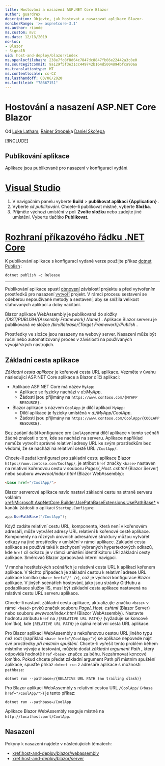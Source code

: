 ```yaml
---
title: Hostování a nasazení ASP.NET Core Blazor
author: guardrex
description: Objevte, jak hostovat a nasazovat aplikace Blazor.
monikerRange: '>= aspnetcore-3.1'
ms.author: riande
ms.custom: mvc
ms.date: 12/18/2019
no-loc:
- Blazor
- SignalR
uid: host-and-deploy/blazor/index
ms.openlocfilehash: 238e7fc8f8d64c7847dc8847fb66e22442a3c8e0
ms.sourcegitcommit: 9a129f5f3e31cc449742b164d5004894bfca90aa
ms.translationtype: MT
ms.contentlocale: cs-CZ
ms.lasthandoff: 03/06/2020
ms.locfileid: "78667151"
---
```

# <a name="host-and-deploy-aspnet-core-blazor"></a>Hostování a nasazení ASP.NET Core Blazor

Od [Luke Latham](https://github.com/guardrex), [Rainer Stropek](https://www.timecockpit.com)a [Daniel Skořepa](https://github.com/danroth27)

[!INCLUDE[](~/includes/blazorwasm-preview-notice.md)]

## <a name="publish-the-app"></a>Publikování aplikace

Aplikace jsou publikované pro nasazení v konfiguraci vydání.

# <a name="visual-studio"></a>[Visual Studio](#tab/visual-studio)

1. V navigačním panelu vyberte **Build** > **publikovat aplikaci {Application}** .
1. Vyberte *cíl publikování*. Chcete-li publikovat místně, vyberte **Složka**.
1. Přijměte výchozí umístění v poli **Zvolte složku** nebo zadejte jiné umístění. Vyberte tlačítko **Publikovat**.

# <a name="net-core-cli"></a>[Rozhraní příkazového řádku .NET Core](#tab/netcore-cli)

K publikování aplikace s konfigurací vydané verze použijte příkaz [dotnet Publish](/dotnet/core/tools/dotnet-publish) :

```dotnetcli
dotnet publish -c Release
```

---

Publikování aplikace spustí [obnovení](/dotnet/core/tools/dotnet-restore) závislostí projektu a před vytvořením prostředků pro nasazení [vytvoří](/dotnet/core/tools/dotnet-build) projekt. V rámci procesu sestavení se odeberou nepoužívané metody a sestavení, aby se snížila velikost stahovaných aplikací a doby načítání.

Blazor aplikace WebAssembly je publikovaná do složky */DIST/PUBLISH/{Assembly Framework} Name}* . Aplikace Blazor serveru je publikovaná ve složce */bin/Release/{Target Framework}/Publish* .

Prostředky ve složce jsou nasazeny na webový server. Nasazení může být ruční nebo automatizovaný proces v závislosti na používaných vývojářských nástrojích.

## <a name="app-base-path"></a>Základní cesta aplikace

*Základní cesta aplikace* je kořenová cesta URL aplikace. Vezměte v úvahu následující ASP.NET Core aplikace a Blazor dílčí aplikaci:

* Aplikace ASP.NET Core má název `MyApp`:
  * Aplikace se fyzicky nachází v *d:/MyApp*.
  * Žádosti jsou přijímány na `https://www.contoso.com/{MYAPP RESOURCE}`.
* Blazor aplikace s názvem `CoolApp` je dílčí aplikací `MyApp`:
  * Dílčí aplikace je fyzicky umístěná v *d:/MyApp/CoolApp*.
  * Žádosti jsou přijímány na `https://www.contoso.com/CoolApp/{COOLAPP RESOURCE}`.

Bez zadání další konfigurace pro `CoolApp`nemá dílčí aplikace v tomto scénáři žádné znalosti o tom, kde se nachází na serveru. Aplikace například nemůže vytvořit správné relativní adresy URL ke svým prostředkům bez vědomí, že se nachází na relativní cestě URL `/CoolApp/`.

Chcete-li zadat konfiguraci pro základní cestu aplikace Blazor `https://www.contoso.com/CoolApp/`, je atribut `href` značky `<base>` nastaven na relativní kořenovou cestu v souboru *Pages/_Host. cshtml* (Blazor Server) nebo souboru *wwwroot/index.html* (Blazor WebAssembly):

```html
<base href="/CoolApp/">
```

Blazor serverové aplikace navíc nastaví základní cestu na straně serveru voláním <xref:Microsoft.AspNetCore.Builder.UsePathBaseExtensions.UsePathBase*> v kanálu žádosti o aplikaci `Startup.Configure`:

```csharp
app.UsePathBase("/CoolApp");
```

Když zadáte relativní cestu URL, komponenta, která není v kořenovém adresáři, může vytvářet adresy URL relativní k kořenové cestě aplikace. Komponenty na různých úrovních adresářové struktury můžou vytvářet odkazy na jiné prostředky v umístění v rámci aplikace. Základní cesta aplikace se používá také k zachycení vybraných hypertextových odkazů, kde `href` cíl odkazu je v rámci umístění identifikátoru URI základní cesty aplikace. Směrovač Blazor zpracovává interní navigaci.

V mnoha hostitelských scénářích je relativní cesta URL k aplikaci kořenem aplikace. V těchto případech je základní cestou k relativní adrese URL aplikace lomítko (`<base href="/" />`), což je výchozí konfigurace Blazor aplikace. V jiných scénářích hostování, jako jsou stránky GitHubu a podaplikace služby IIS, musí být základní cesta aplikace nastavená na relativní cestu URL serveru aplikace.

Chcete-li nastavit základní cestu aplikace, aktualizujte značku `<base>` v rámci `<head>` prvků značek souboru *Page/_Host. cshtml* (Blazor Server) nebo souboru *wwwroot/index.html* (Blazor WebAssembly). Nastavte hodnotu atributu `href` na `/{RELATIVE URL PATH}/` (vyžaduje se koncové lomítko), kde `{RELATIVE URL PATH}` je úplná relativní cesta URL aplikace.

Pro Blazor aplikaci WebAssembly s nekořenovou cestou URL jiného typu než root (například `<base href="/CoolApp/">`) se aplikace nepovede najít své prostředky *při místním spuštění*. Chcete-li vyřešit tento problém během místního vývoje a testování, můžete dodat *základní argument Path* , který odpovídá hodnotě `href` `<base>` značce za běhu. Nezahrnovat koncové lomítko. Pokud chcete předat základní argument Path při místním spuštění aplikace, spusťte příkaz `dotnet run` z adresáře aplikace s možností `--pathbase`:

```dotnetcli
dotnet run --pathbase=/{RELATIVE URL PATH (no trailing slash)}
```

Pro Blazor aplikaci WebAssembly s relativní cestou URL `/CoolApp/` (`<base href="/CoolApp/">`) je tento příkaz:

```dotnetcli
dotnet run --pathbase=/CoolApp
```

Aplikace Blazor WebAssembly reaguje místně na `http://localhost:port/CoolApp`.

## <a name="deployment"></a>Nasazení

Pokyny k nasazení najdete v následujících tématech:

* <xref:host-and-deploy/blazor/webassembly>
* <xref:host-and-deploy/blazor/server>
